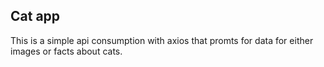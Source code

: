 ## Cat app

This is a simple api consumption with axios that promts for data for either images or facts about cats. 
